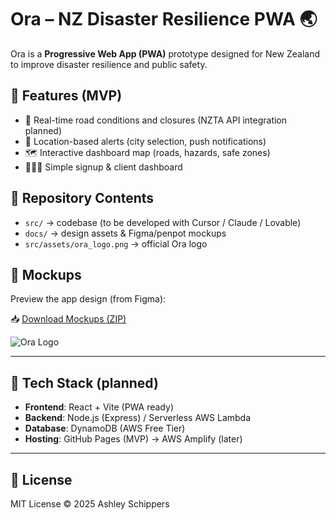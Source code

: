 # Ora – NZ Disaster Resilience PWA 🌏

Ora is a **Progressive Web App (PWA)** prototype designed for New Zealand to improve disaster resilience and public safety.  

## 🚀 Features (MVP)
- 📍 Real-time road conditions and closures (NZTA API integration planned)  
- 📢 Location-based alerts (city selection, push notifications)  
- 🗺️ Interactive dashboard map (roads, hazards, safe zones)  
- 🧑‍🤝‍🧑 Simple signup & client dashboard  

## 📂 Repository Contents
- `src/` → codebase (to be developed with Cursor / Claude / Lovable)  
- `docs/` → design assets & Figma/penpot mockups  
- `src/assets/ora_logo.png` → official Ora logo  

## 📸 Mockups
Preview the app design (from Figma):  

📥 [Download Mockups (ZIP)](docs/Ora-Disaster-Resilience-PWA.zip)  

![Ora Logo](src/assets/ora_logo.png)

---

## 🔧 Tech Stack (planned)
- **Frontend**: React + Vite (PWA ready)  
- **Backend**: Node.js (Express) / Serverless AWS Lambda  
- **Database**: DynamoDB (AWS Free Tier)  
- **Hosting**: GitHub Pages (MVP) → AWS Amplify (later)  

---

## 📜 License
MIT License © 2025 Ashley Schippers
